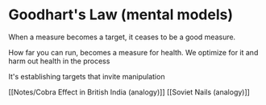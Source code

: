 # Goodhart's Law (mental models)

When a measure becomes a target, it ceases to be a good measure.

How far you can run, becomes a measure for health.
We optimize for it
and harm out health in the process

It's establishing targets that invite manipulation

[[Notes/Cobra Effect in British India (analogy)]]
[[Soviet Nails (analogy)]]